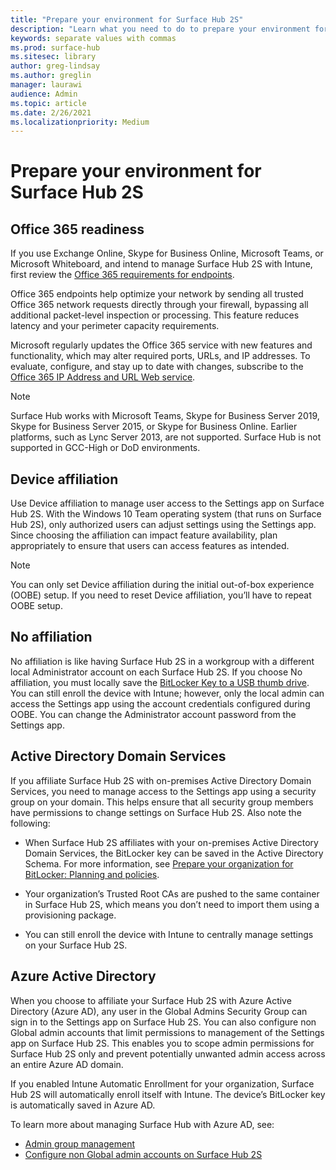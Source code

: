 ```yaml
---
title: "Prepare your environment for Surface Hub 2S"
description: "Learn what you need to do to prepare your environment for Surface Hub 2S."
keywords: separate values with commas
ms.prod: surface-hub
ms.sitesec: library
author: greg-lindsay
ms.author: greglin
manager: laurawi
audience: Admin
ms.topic: article
ms.date: 2/26/2021
ms.localizationpriority: Medium
---
```


# Prepare your environment for Surface Hub 2S

## Office 365 readiness

If you use Exchange Online, Skype for Business Online, Microsoft Teams, or Microsoft Whiteboard, and intend to manage Surface Hub 2S with Intune, first review the [Office 365 requirements for endpoints](https://docs.microsoft.com/office365/enterprise/office-365-endpoints).

Office 365 endpoints help optimize your network by sending all trusted Office 365 network requests directly through your firewall, bypassing all additional packet-level inspection or processing. This feature reduces latency and your perimeter capacity requirements.

Microsoft regularly updates the Office 365 service with new features and functionality, which may alter required ports, URLs, and IP addresses. To evaluate, configure, and stay up to date with changes, subscribe to the [Office 365 IP Address and URL Web service](https://docs.microsoft.com/office365/enterprise/office-365-ip-web-service).

> [!NOTE]
> Surface Hub works with Microsoft Teams, Skype for Business Server 2019, Skype for Business Server 2015, or Skype for Business Online.
Earlier platforms, such as Lync Server 2013, are not supported. Surface Hub is not supported in GCC-High or DoD environments.


## Device affiliation

Use Device affiliation to manage user access to the Settings app on Surface Hub 2S.
With the Windows 10 Team operating system (that runs on Surface Hub 2S),  only authorized users can adjust settings using the Settings app. Since choosing the affiliation can impact feature availability, plan appropriately to ensure that users can access features as intended.

> [!NOTE]
> You can only set Device affiliation during the initial out-of-box experience (OOBE) setup. If you need to reset Device affiliation, you’ll have to repeat OOBE setup.

## No affiliation

No affiliation is like having Surface Hub 2S in a workgroup with a different local Administrator account on each Surface Hub 2S. If you choose No affiliation, you must locally save the [BitLocker Key to a USB thumb drive](https://docs.microsoft.com/windows/security/information-protection/bitlocker/bitlocker-key-management-faq). You can still enroll the device with Intune; however, only the local admin can access the Settings app using the account credentials configured during OOBE. You can change the Administrator account password from the Settings app.

## Active Directory Domain Services

If you affiliate Surface Hub 2S with on-premises Active Directory Domain Services, you need to manage access to the Settings app using a security group on your domain. This helps ensure that all security group members have permissions to change settings on Surface Hub 2S. Also note the following:

- When Surface Hub 2S affiliates with your on-premises Active Directory Domain Services, the BitLocker key can be saved in the Active Directory Schema. For more information, see [Prepare your organization for BitLocker: Planning and policies](https://docs.microsoft.com/windows/security/information-protection/bitlocker/prepare-your-organization-for-bitlocker-planning-and-policies).

- Your organization’s Trusted Root CAs are pushed to the same container in Surface Hub 2S, which means you don’t need to import them using a provisioning package.

- You can still enroll the device with Intune to centrally manage settings on your Surface Hub 2S.

## Azure Active Directory

When you choose to affiliate your Surface Hub 2S with Azure Active Directory (Azure AD), any user in the Global Admins Security Group can sign in to the Settings app on Surface Hub 2S. You can also configure non Global admin accounts that limit permissions to management of the Settings app on Surface Hub 2S. This enables you to scope admin permissions for Surface Hub 2S only and prevent potentially unwanted admin access across an entire Azure AD domain. 

If you enabled Intune Automatic Enrollment for your organization, Surface Hub 2S will automatically enroll itself with Intune. The device’s BitLocker key is automatically saved in Azure AD. 

To learn more about managing Surface Hub with Azure AD, see: 

 - [Admin group management](admin-group-management-for-surface-hub.md)
 - [Configure non Global admin accounts on Surface Hub 2S](surface-hub-2s-nonglobal-admin.md)

